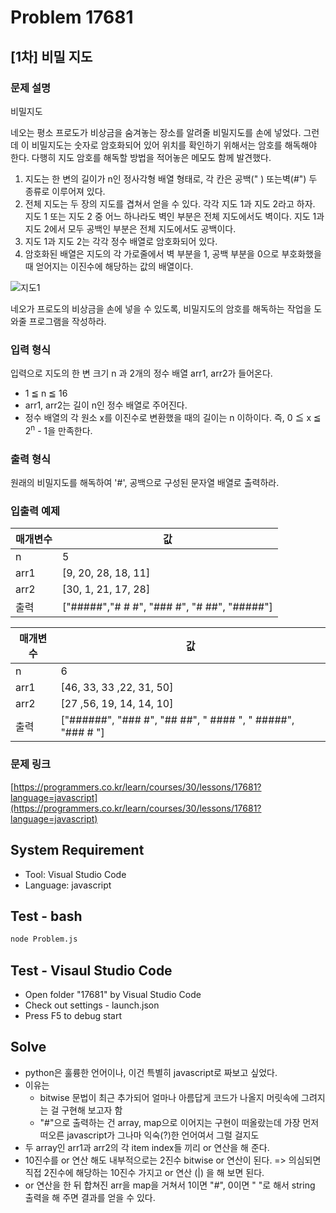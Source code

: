 # Problem 17681

## [1차] 비밀 지도

### 문제 설명

비밀지도

네오는 평소 프로도가 비상금을 숨겨놓는 장소를 알려줄 비밀지도를 손에 넣었다. 그런데 이 비밀지도는 숫자로 암호화되어 있어 위치를 확인하기 위해서는 암호를 해독해야 한다. 다행히 지도 암호를 해독할 방법을 적어놓은 메모도 함께 발견했다.

1. 지도는 한 변의 길이가 n인 정사각형 배열 형태로, 각 칸은 공백(" ) 또는벽(#") 두 종류로 이루어져 있다.
2. 전체 지도는 두 장의 지도를 겹쳐서 얻을 수 있다. 각각 지도 1과 지도 2라고 하자. 지도 1 또는 지도 2 중 어느 하나라도 벽인 부분은 전체 지도에서도 벽이다. 지도 1과 지도 2에서 모두 공백인 부분은 전체 지도에서도 공백이다.
3. 지도 1과 지도 2는 각각 정수 배열로 암호화되어 있다.
4. 암호화된 배열은 지도의 각 가로줄에서 벽 부분을 1, 공백 부분을 0으로 부호화했을 때 얻어지는 이진수에 해당하는 값의 배열이다.

![지도1](http://t1.kakaocdn.net/welcome2018/secret8.png)

네오가 프로도의 비상금을 손에 넣을 수 있도록, 비밀지도의 암호를 해독하는 작업을 도와줄 프로그램을 작성하라.

### 입력 형식

입력으로 지도의 한 변 크기 n 과 2개의 정수 배열 arr1, arr2가 들어온다.

- 1 ≦ n ≦ 16
- arr1, arr2는 길이 n인 정수 배열로 주어진다.
- 정수 배열의 각 원소 x를 이진수로 변환했을 때의 길이는 n 이하이다. 즉, 0 ≦ x ≦ 2<sup>n</sup> - 1을 만족한다.

### 출력 형식

원래의 비밀지도를 해독하여 '#', 공백으로 구성된 문자열 배열로 출력하라.

### 입출력 예제

|매개변수|값|
|-------|--|
|n|5|
|arr1|[9, 20, 28, 18, 11]|
|arr2|[30, 1, 21, 17, 28]|
|출력|["#####","# # #", "### #", "# ##", "#####"]|

|매개변수|값|
|-------|--|
|n|6|
|arr1|[46, 33, 33 ,22, 31, 50]|
|arr2|[27 ,56, 19, 14, 14, 10]|
|출력|["######", "### #", "## ##", " #### ", " #####", "### # "]|

### 문제 링크

[https://programmers.co.kr/learn/courses/30/lessons/17681?language=javascript](https://programmers.co.kr/learn/courses/30/lessons/17681?language=javascript)

## System Requirement

- Tool: Visual Studio Code
- Language: javascript

## Test - bash

```bash
node Problem.js
```

## Test - Visaul Studio Code

- Open folder "17681" by Visual Studio Code
- Check out settings - launch.json
- Press F5 to debug start

## Solve

- python은 훌륭한 언어이나, 이건 특별히 javascript로 짜보고 싶었다.
- 이유는
  - bitwise 문법이 최근 추가되어 얼마나 아름답게 코드가 나올지 머릿속에 그려지는 걸 구현해 보고자 함
  - "#"으로 출력하는 건 array, map으로 이어지는 구현이 떠올랐는데 가장 먼저 떠오른 javascript가 그나마 익숙(?)한 언어여서 그럴 걸지도
- 두 array인 arr1과 arr2의 각 item index들 끼리 or 연산을 해 준다.
- 10진수를 or 연산 해도 내부적으로는 2진수 bitwise or 연산이 된다. => 의심되면 직접 2진수에 해당하는 10진수 가지고 or 연산 (|) 을 해 보면 된다.
- or 연산을 한 뒤 합쳐진 arr을 map을 거쳐서 1이면 "#", 0이면 " "로 해서 string 출력을 해 주면 결과를 얻을 수 있다.